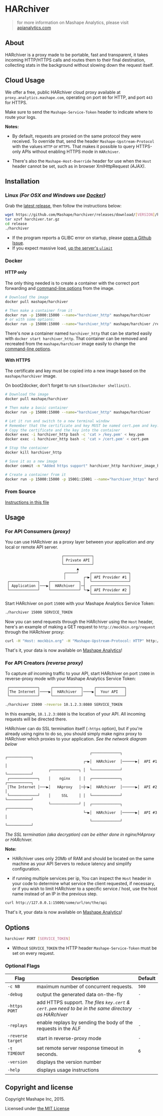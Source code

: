 # HARchiver

> for more information on Mashape Analytics, please visit [apianalytics.com](https://www.apianalytics.com)

## About

HARchiver is a proxy made to be portable, fast and transparent, it takes incoming HTTP/HTTPS calls and routes them to their final destination, collecting stats in the background without slowing down the request itself.

## Cloud Usage

We offer a free, public HARchiver cloud proxy available at `proxy.analytics.mashape.com`, operating on port `80` for HTTP, and port `443` for HTTPS. 

Make sure to send the `Mashape-Service-Token` header to indicate where to route your logs.

**Notes:**

- By default, requests are proxied on the same protocol they were received. To override that, send the header `Mashape-Upstream-Protocol` with the values `HTTP` or `HTTPS`. That makes it possible to query HTTPS-only APIs without enabling HTTPS mode in `HARchiver`.

- There's also the `Mashape-Host-Override` header for use when the `Host` header cannot be set, such as in browser XmlHttpRequest *(AJAX)*.

## Installation

### Linux *(For OSX and Windows use [Docker](#docker))*

Grab the [latest release](https://github.com/Mashape/HARchiver/releases), then follow the instructions below:

```sh
wget https://github.com/Mashape/harchiver/releases/download/[VERSION]/harchiver.tar.gz
tar xzvf harchiver.tar.gz
cd release
./harchiver
```

- If the program reports a GLIBC error on startup, please [open a Github Issue](https://github.com/Mashape/HARchiver/issues).
- If you expect massive load, [up the server's `ulimit`](http://www.cyberciti.biz/faq/linux-increase-the-maximum-number-of-open-files/)

### Docker

#### HTTP only

The only thing needed is to create a container with the correct port forwarding and [command-line options](#options) from the image.

```sh
# Download the image
docker pull mashape/harchiver

# Then make a container from it
docker run -p 15000:15000 --name="harchiver_http" mashape/harchiver
# or with some options:
docker run -p 15000:15000 --name="harchiver_http" mashape/harchiver /release/harchiver 15000 SERVICE_TOKEN
```

There's now a container named `harchiver_http` that can be started easily with `docker start harchiver_http`. That container can be removed and recreated from the `mashape/harchiver` image easily to change the [command-line options](#options).

#### With HTTPS

The certificate and key must be copied into a new image based on the `mashape/harchiver` image.

On boot2docker, don't forget to run `$(boot2docker shellinit)`.

```sh
# Download the image
docker pull mashape/harchiver

# Then make a basic container
docker run -p 15000:15000 --name="harchiver_http" mashape/harchiver

# Let it run and switch to a new terminal window
# Remember that the certificate and key MUST be named cert.pem and key.pem
# Copy the certificate and the key into the container
docker exec -i harchiver_http bash -c 'cat > /key.pem' < key.pem
docker exec -i harchiver_http bash -c 'cat > /cert.pem' < cert.pem

# Stop the container
docker kill harchiver_http

# Save it as a new image
docker commit -m "Added https support" harchiver_http harchiver_image_https

# Create a container from it
docker run -p 15000:15000 -p 15001:15001 --name="harchiver_https" harchiver_image_https /release/harchiver 15000 -https 15001 SERVICE_TOKEN
```

### From Source

[Instructions in this file](INSTALL.md)

## Usage

### For API Consumers *(proxy)*

You can use HARchiver as a proxy layer between your application and *any* local or remote API server.

```
                          ┌─────────────┐                 
                          │ Private API │                 
                          └─────────────┘                 
                                 ▲                        
                           ┌─────┘     ┌─────────────────┐
                           │        ┌─▶│ API Provider #1 │
 ┌─────────────┐    ┌─────────────┐ │  └─────────────────┘
 │ Application │───▶│  HARchiver  │─┤  ┌─────────────────┐
 └─────────────┘    └─────────────┘ └─▶│ API Provider #2 │
                                       └─────────────────┘
```

Start HARchiver on port `15000` with your Mashape Analytics Service Token:

```sh
./harchiver 15000 SERVICE_TOKEN
```

Now you can send requests through the HARchiver using the `Host` header, here's an example of making a GET request to `http://mockbin.org/request` through the HARchiver proxy:

```sh
curl -H "Host: mockbin.org" -H "Mashape-Upstream-Protocol: HTTP" http://127.0.0.1:15000/get
```

That's it, your data is now available on [Mashape Analytics](https://www.apianalytics.com)!

### For API Creators *(reverse proxy)*

To capture *all* incoming traffic to your API, start HARchiver on port `15000` in reverse-proxy mode with your Mashape Analytics Service Token:

```
 ┌─────────────┐     ┌─────────────┐     ┌─────────────┐
 │The Internet │────▶│  HARchiver  │────▶│  Your API   │
 └─────────────┘     └─────────────┘     └─────────────┘
```

```sh
./harchiver 15000 -reverse 10.1.2.3:8080 SERVICE_TOKEN
```

In this example, `10.1.2.3:8080` is the location of your API. All incoming requests will be directed there.

HARchiver can do SSL termination itself (`-https` option), but if you're already using nginx to do so, you should simply make nginx proxy to HARchiver which proxies to your application. *See the network diagram below*

```
                                       ┌─────────────┐       ┌───────────┐
                                    ┌─▶│  HARchiver  │──────▶│  API #1   │
                    ┌─────────────┐ │  └─────────────┘       └───────────┘
 ┌─────────────┐    │    nginx    │ │  ┌─────────────┐       ┌───────────┐
 │The Internet │───▶│   HAproxy   │─┼─▶│  HARchiver  │──────▶│  API #2   │
 └─────────────┘    │     SSL     │ │  └─────────────┘       └───────────┘
                    └─────────────┘ │  ┌─────────────┐       ┌───────────┐
                                    └─▶│  HARchiver  │──────▶│  API #3   │
                                       └─────────────┘       └───────────┘
```

*The SSL termination (aka decryption) can be either done in nginx/HAproxy or HARchiver.*

**Note:**

- HARchiver uses only 20Mb of RAM and should be located on the same machine as your API Servers to reduce latency and simplify configuration.

- if running multiple services per ip, You can inspect the `Host` header in your code to determine what service the client requested, if necessary, or if you wish to limit HARchiver to a specific service / host, use the host name instead of an IP in the previous step.

```sh
curl http://127.0.0.1:15000/some/url/on/the/api
```

That's it, your data is now available on [Mashape Analytics](https://www.apianalytics.com)!

## Options

```sh
harchiver PORT [SERVICE_TOKEN]
```

- Without `SERVICE_TOKEN` the HTTP header `Mashape-Service-Token` must be set on every request.

### Optional Flags

| Flag              | Description                                                                                          | Default |
| ----------------- | ---------------------------------------------------------------------------------------------------- | ------- |
| `-c NB`           | maximum number of concurrent requests.                                                               | `500`   |
| `-debug`          | output the generated data on-the-fly                                                                 | `-`     |
| `-https PORT`     | add HTTPS support. *The files `key.cert` & `cert.pem` need to be in the same directory as HARchiver* | `-`     |
| `-replays`        | enable replays by sending the body of the requests in the ALF                                        | `-`     |
| `-reverse target` | start in reverse-proxy mode                                                                          | `-`     |
| `-t TIMEOUT`      | set remote server response timeout in seconds.                                                       | `6`     |
| `-version`        | displays the version number                                                                          |         |
| `-help`           | displays usage instructions                                                                          |         |

## Copyright and license

Copyright Mashape Inc, 2015.

Licensed under [the MIT License](https://github.com/Mashape/HARchiver/blob/master/LICENSE)
